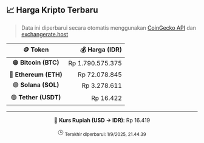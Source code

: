 

<!-- HARGA_KRIPTO -->
## 📈 Harga Kripto Terbaru

> Data ini diperbarui secara otomatis menggunakan [CoinGecko API](https://www.coingecko.com/) dan [exchangerate.host](https://exchangerate.host/)

<div align="center">

| 🪙 Token | 💰 Harga (IDR) |
|:------:|---------------:|
| 🟠 **Bitcoin (BTC)**   | Rp 1.790.575.375 |
| 🔵 **Ethereum (ETH)**  | Rp 72.078.845 |
| 🟣 **Solana (SOL)**    | Rp 3.278.611 |
| 🟢 **Tether (USDT)**   | Rp 16.422 |

---

💱 **Kurs Rupiah (USD → IDR)**: Rp 16.419

🕒 <sub>Terakhir diperbarui: 1/9/2025, 21.44.39</sub>

</div>
<!-- /HARGA_KRIPTO -->